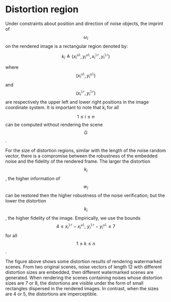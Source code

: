 # Distortion region

Under constraints about position and direction of noise objects, the imprint of $$\omega_i$$ on the rendered image is a rectangular region denoted by:

$$
k_i \triangleq \left(x_i^{\mathtt{ul}}, y_i^{\mathtt{ul}}, x_i^{\mathtt{lr}}, y_i^{\mathtt{lr}} \right)
$$

where $$\left(x_i^{\mathtt{ul}}, y_i^{\mathtt{ul}}\right)$$ and $$\left(x_i^{\mathtt{lr}}, y_i^{\mathtt{lr}}\right)$$ are respectively the upper left and lower right positions in the image coordinate system. It is important to note that $k_i$ for all $$1 \leq i \leq n$$ can be computed without rendering the scene $$G$$.

For the size of distortion regions, similar with the length of the noise random vector, there is a compromise between the robustness of the embedded noise and the fidelity of the rendered frame. The larger the distortion $$k_i$$, the higher information of $$w_i$$ can be restored then the higher robustness of the noise verification; but the lower the distortion $$k_i$$, the higher fidelity of the image. Empirically, we use the bounds $$4 \leq x^{\mathtt{lr}}_{i} - x^{\mathtt{ul}}_{i},\ y^{\mathtt{lr}}_{i} - y^{\mathtt{ul}}_{i} \leq 7$$ for all $$1 \leq k \leq n$$.

The figure above shows some distortion results of rendering watermarked scenes. From two original scenes, noise vectors of length $12$ with different distortion sizes are embedded, then different watermarked scenes are generated. When rendering the scenes containing noises whose distortion sizes are $7$ or $8$, the distortions are visible under the form of small rectangles dispersed in the rendered images. In contrast, when the sizes are $4$ or $5$, the distortions are imperceptible.
